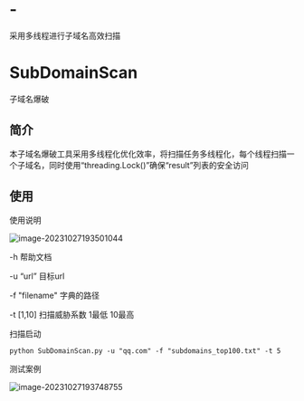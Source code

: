 # -
采用多线程进行子域名高效扫描
# **SubDomainScan**

子域名爆破

## **简介**

本子域名爆破工具采用多线程化优化效率，将扫描任务多线程化，每个线程扫描一个子域名，同时使用“threading.Lock()”确保“result”列表的安全访问

## 使用

使用说明

![image-20231027193501044](C:\Users\luo\AppData\Roaming\Typora\typora-user-images\image-20231027193501044.png)

-h  帮助文档

-u “url”   目标url

-f "filename"   字典的路径

-t [1,10]   扫描威胁系数 1最低 10最高

扫描启动

```
python SubDomainScan.py -u "qq.com" -f "subdomains_top100.txt" -t 5
```

测试案例

![image-20231027193748755](C:\Users\luo\AppData\Roaming\Typora\typora-user-images\image-20231027193748755.png)
